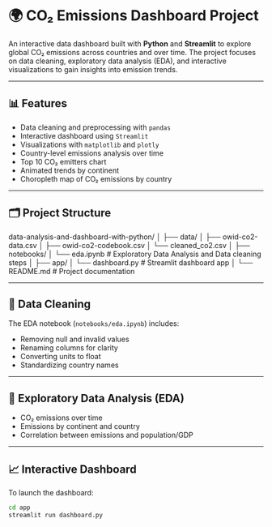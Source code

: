# 🌍 CO₂ Emissions Dashboard Project

An interactive data dashboard built with **Python** and **Streamlit** to explore global CO₂ emissions across countries and over time. The project focuses on data cleaning, exploratory data analysis (EDA), and interactive visualizations to gain insights into emission trends.

---

## 📊 Features

- Data cleaning and preprocessing with `pandas`
- Interactive dashboard using `Streamlit`
- Visualizations with `matplotlib` and `plotly`
- Country-level emissions analysis over time
- Top 10 CO₂ emitters chart
- Animated trends by continent
- Choropleth map of CO₂ emissions by country

---

## 🗂️ Project Structure

data-analysis-and-dashboard-with-python/
│
├── data/
│ ├── owid-co2-data.csv
│ ├── owid-co2-codebook.csv
│ └── cleaned_co2.csv
│
├── notebooks/
│ └── eda.ipynb # Exploratory Data Analysis and Data cleaning steps
│
├── app/
│ └── dashboard.py # Streamlit dashboard app
│
└── README.md # Project documentation

---

## 🧹 Data Cleaning

The EDA notebook (`notebooks/eda.ipynb`) includes:

- Removing null and invalid values
- Renaming columns for clarity
- Converting units to float
- Standardizing country names

---

## 🔎 Exploratory Data Analysis (EDA)

- CO₂ emissions over time
- Emissions by continent and country
- Correlation between emissions and population/GDP

---

## 📈 Interactive Dashboard

To launch the dashboard:

```bash
cd app
streamlit run dashboard.py
